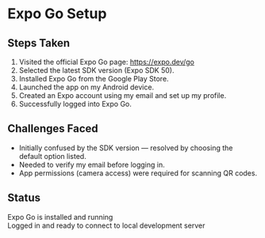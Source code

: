 
# Expo Go Setup

## Steps Taken

1. Visited the official Expo Go page: https://expo.dev/go
2. Selected the latest SDK version (Expo SDK 50).
3. Installed Expo Go from the Google Play Store.
4. Launched the app on my Android device.
5. Created an Expo account using my email and set up my profile.
6. Successfully logged into Expo Go.

## Challenges Faced

- Initially confused by the SDK version — resolved by choosing the default option listed.
- Needed to verify my email before logging in.
- App permissions (camera access) were required for scanning QR codes.

## Status

Expo Go is installed and running  
Logged in and ready to connect to local development server
